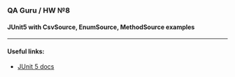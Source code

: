 ### QA Guru / HW №8
#### JUnit5 with CsvSource, EnumSource, MethodSource examples
___


#### Useful links:

* <a href="https://junit.org/junit5/docs/5.8.0/user-guide/">JUnit 5 docs</a>
